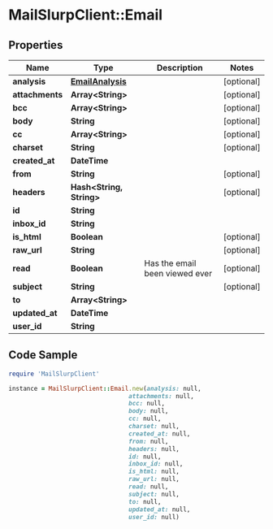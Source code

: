 # MailSlurpClient::Email

## Properties

Name | Type | Description | Notes
------------ | ------------- | ------------- | -------------
**analysis** | [**EmailAnalysis**](EmailAnalysis.md) |  | [optional] 
**attachments** | **Array&lt;String&gt;** |  | [optional] 
**bcc** | **Array&lt;String&gt;** |  | [optional] 
**body** | **String** |  | [optional] 
**cc** | **Array&lt;String&gt;** |  | [optional] 
**charset** | **String** |  | [optional] 
**created_at** | **DateTime** |  | 
**from** | **String** |  | [optional] 
**headers** | **Hash&lt;String, String&gt;** |  | [optional] 
**id** | **String** |  | 
**inbox_id** | **String** |  | 
**is_html** | **Boolean** |  | [optional] 
**raw_url** | **String** |  | [optional] 
**read** | **Boolean** | Has the email been viewed ever | [optional] 
**subject** | **String** |  | [optional] 
**to** | **Array&lt;String&gt;** |  | 
**updated_at** | **DateTime** |  | 
**user_id** | **String** |  | 

## Code Sample

```ruby
require 'MailSlurpClient'

instance = MailSlurpClient::Email.new(analysis: null,
                                 attachments: null,
                                 bcc: null,
                                 body: null,
                                 cc: null,
                                 charset: null,
                                 created_at: null,
                                 from: null,
                                 headers: null,
                                 id: null,
                                 inbox_id: null,
                                 is_html: null,
                                 raw_url: null,
                                 read: null,
                                 subject: null,
                                 to: null,
                                 updated_at: null,
                                 user_id: null)
```


